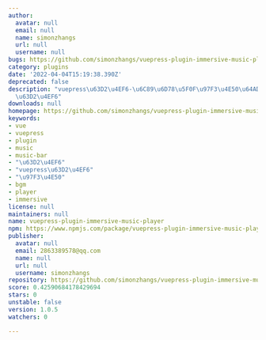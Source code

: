 ```yaml
---
author:
  avatar: null
  email: null
  name: simonzhangs
  url: null
  username: null
bugs: https://github.com/simonzhangs/vuepress-plugin-immersive-music-player/issues
category: plugins
date: '2022-04-04T15:19:38.390Z'
deprecated: false
description: "vuepress\u63D2\u4EF6-\u6C89\u6D78\u5F0F\u97F3\u4E50\u64AD\u653E\u5668\
  \u63D2\u4EF6"
downloads: null
homepage: https://github.com/simonzhangs/vuepress-plugin-immersive-music-player#readme
keywords:
- vue
- vuepress
- plugin
- music
- music-bar
- "\u63D2\u4EF6"
- "vuepress\u63D2\u4EF6"
- "\u97F3\u4E50"
- bgm
- player
- immersive
license: null
maintainers: null
name: vuepress-plugin-immersive-music-player
npm: https://www.npmjs.com/package/vuepress-plugin-immersive-music-player
publisher:
  avatar: null
  email: 2863389578@qq.com
  name: null
  url: null
  username: simonzhangs
repository: https://github.com/simonzhangs/vuepress-plugin-immersive-music-player
score: 0.42590684178429694
stars: 0
unstable: false
version: 1.0.5
watchers: 0

---
```


